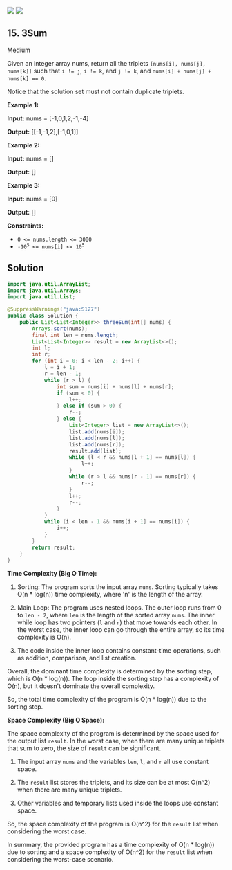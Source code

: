 [![](https://img.shields.io/github/stars/javadev/LeetCode-in-Java?label=Stars&style=flat-square)](https://github.com/javadev/LeetCode-in-Java)
[![](https://img.shields.io/github/forks/javadev/LeetCode-in-Java?label=Fork%20me%20on%20GitHub%20&style=flat-square)](https://github.com/javadev/LeetCode-in-Java/fork)

## 15\. 3Sum

Medium

Given an integer array nums, return all the triplets `[nums[i], nums[j], nums[k]]` such that `i != j`, `i != k`, and `j != k`, and `nums[i] + nums[j] + nums[k] == 0`.

Notice that the solution set must not contain duplicate triplets.

**Example 1:**

**Input:** nums = [-1,0,1,2,-1,-4]

**Output:** [[-1,-1,2],[-1,0,1]] 

**Example 2:**

**Input:** nums = []

**Output:** [] 

**Example 3:**

**Input:** nums = [0]

**Output:** [] 

**Constraints:**

*   `0 <= nums.length <= 3000`
*   <code>-10<sup>5</sup> <= nums[i] <= 10<sup>5</sup></code>

## Solution

```java
import java.util.ArrayList;
import java.util.Arrays;
import java.util.List;

@SuppressWarnings("java:S127")
public class Solution {
    public List<List<Integer>> threeSum(int[] nums) {
        Arrays.sort(nums);
        final int len = nums.length;
        List<List<Integer>> result = new ArrayList<>();
        int l;
        int r;
        for (int i = 0; i < len - 2; i++) {
            l = i + 1;
            r = len - 1;
            while (r > l) {
                int sum = nums[i] + nums[l] + nums[r];
                if (sum < 0) {
                    l++;
                } else if (sum > 0) {
                    r--;
                } else {
                    List<Integer> list = new ArrayList<>();
                    list.add(nums[i]);
                    list.add(nums[l]);
                    list.add(nums[r]);
                    result.add(list);
                    while (l < r && nums[l + 1] == nums[l]) {
                        l++;
                    }
                    while (r > l && nums[r - 1] == nums[r]) {
                        r--;
                    }
                    l++;
                    r--;
                }
            }
            while (i < len - 1 && nums[i + 1] == nums[i]) {
                i++;
            }
        }
        return result;
    }
}
```

**Time Complexity (Big O Time):**

1. Sorting: The program sorts the input array `nums`. Sorting typically takes O(n * log(n)) time complexity, where 'n' is the length of the array.

2. Main Loop: The program uses nested loops. The outer loop runs from 0 to `len - 2`, where `len` is the length of the sorted array `nums`. The inner while loop has two pointers (`l` and `r`) that move towards each other. In the worst case, the inner loop can go through the entire array, so its time complexity is O(n).

3. The code inside the inner loop contains constant-time operations, such as addition, comparison, and list creation.

Overall, the dominant time complexity is determined by the sorting step, which is O(n * log(n)). The loop inside the sorting step has a complexity of O(n), but it doesn't dominate the overall complexity.

So, the total time complexity of the program is O(n * log(n)) due to the sorting step.

**Space Complexity (Big O Space):**

The space complexity of the program is determined by the space used for the output list `result`. In the worst case, when there are many unique triplets that sum to zero, the size of `result` can be significant.

1. The input array `nums` and the variables `len`, `l`, and `r` all use constant space.

2. The `result` list stores the triplets, and its size can be at most O(n^2) when there are many unique triplets.

3. Other variables and temporary lists used inside the loops use constant space.

So, the space complexity of the program is O(n^2) for the `result` list when considering the worst case.

In summary, the provided program has a time complexity of O(n * log(n)) due to sorting and a space complexity of O(n^2) for the `result` list when considering the worst-case scenario.
